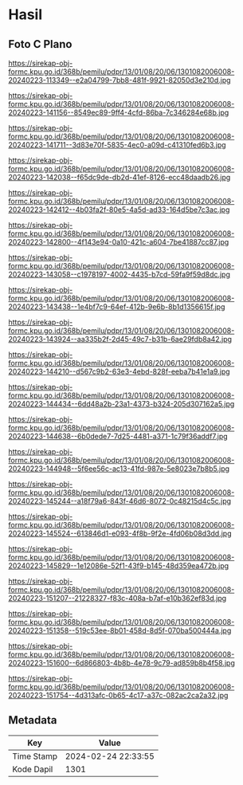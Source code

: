 # Hasil

## Foto C Plano

https://sirekap-obj-formc.kpu.go.id/368b/pemilu/pdpr/13/01/08/20/06/1301082006008-20240223-113349--e2a04799-7bb8-481f-9921-82050d3e210d.jpg

https://sirekap-obj-formc.kpu.go.id/368b/pemilu/pdpr/13/01/08/20/06/1301082006008-20240223-141156--8549ec89-9ff4-4cfd-86ba-7c346284e68b.jpg

https://sirekap-obj-formc.kpu.go.id/368b/pemilu/pdpr/13/01/08/20/06/1301082006008-20240223-141711--3d83e70f-5835-4ec0-a09d-c41310fed6b3.jpg

https://sirekap-obj-formc.kpu.go.id/368b/pemilu/pdpr/13/01/08/20/06/1301082006008-20240223-142038--f65dc9de-db2d-41ef-8126-ecc48daadb26.jpg

https://sirekap-obj-formc.kpu.go.id/368b/pemilu/pdpr/13/01/08/20/06/1301082006008-20240223-142412--4b03fa2f-80e5-4a5d-ad33-164d5be7c3ac.jpg

https://sirekap-obj-formc.kpu.go.id/368b/pemilu/pdpr/13/01/08/20/06/1301082006008-20240223-142800--4f143e94-0a10-421c-a604-7be41887cc87.jpg

https://sirekap-obj-formc.kpu.go.id/368b/pemilu/pdpr/13/01/08/20/06/1301082006008-20240223-143058--c1978197-4002-4435-b7cd-59fa9f59d8dc.jpg

https://sirekap-obj-formc.kpu.go.id/368b/pemilu/pdpr/13/01/08/20/06/1301082006008-20240223-143438--1e4bf7c9-64ef-412b-9e6b-8b1d1356615f.jpg

https://sirekap-obj-formc.kpu.go.id/368b/pemilu/pdpr/13/01/08/20/06/1301082006008-20240223-143924--aa335b2f-2d45-49c7-b31b-6ae29fdb8a42.jpg

https://sirekap-obj-formc.kpu.go.id/368b/pemilu/pdpr/13/01/08/20/06/1301082006008-20240223-144210--d567c9b2-63e3-4ebd-828f-eeba7b41e1a9.jpg

https://sirekap-obj-formc.kpu.go.id/368b/pemilu/pdpr/13/01/08/20/06/1301082006008-20240223-144434--6dd48a2b-23a1-4373-b324-205d307162a5.jpg

https://sirekap-obj-formc.kpu.go.id/368b/pemilu/pdpr/13/01/08/20/06/1301082006008-20240223-144638--6b0dede7-7d25-4481-a371-1c79f36addf7.jpg

https://sirekap-obj-formc.kpu.go.id/368b/pemilu/pdpr/13/01/08/20/06/1301082006008-20240223-144948--5f6ee56c-ac13-41fd-987e-5e8023e7b8b5.jpg

https://sirekap-obj-formc.kpu.go.id/368b/pemilu/pdpr/13/01/08/20/06/1301082006008-20240223-145244--a18f79a6-843f-46d6-8072-0c48215d4c5c.jpg

https://sirekap-obj-formc.kpu.go.id/368b/pemilu/pdpr/13/01/08/20/06/1301082006008-20240223-145524--613846d1-e093-4f8b-9f2e-4fd06b08d3dd.jpg

https://sirekap-obj-formc.kpu.go.id/368b/pemilu/pdpr/13/01/08/20/06/1301082006008-20240223-145829--1e12086e-52f1-43f9-b145-48d359ea472b.jpg

https://sirekap-obj-formc.kpu.go.id/368b/pemilu/pdpr/13/01/08/20/06/1301082006008-20240223-151207--21228327-f83c-408a-b7af-e10b362ef83d.jpg

https://sirekap-obj-formc.kpu.go.id/368b/pemilu/pdpr/13/01/08/20/06/1301082006008-20240223-151358--519c53ee-8b01-458d-8d5f-070ba500444a.jpg

https://sirekap-obj-formc.kpu.go.id/368b/pemilu/pdpr/13/01/08/20/06/1301082006008-20240223-151600--6d866803-4b8b-4e78-9c79-ad859b8b4f58.jpg

https://sirekap-obj-formc.kpu.go.id/368b/pemilu/pdpr/13/01/08/20/06/1301082006008-20240223-151754--4d313afc-0b65-4c17-a37c-082ac2ca2a32.jpg


## Metadata

| Key        | Value               |
| ---------- | ------------------- |
| Time Stamp | 2024-02-24 22:33:55 |
| Kode Dapil | 1301                |



